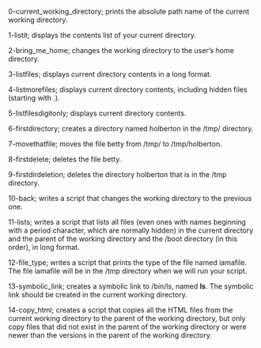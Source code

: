 0-current_working_directory; prints the absolute path name of the current working directory.

1-listit; displays the contents list of your current directory.

2-bring_me_home; changes the working directory to the user’s home directory.

3-listfiles; displays current directory contents in a long format.

4-listmorefiles; displays current directory contents, including hidden files (starting with .).

5-listfilesdigitonly; displays current directory contents.

6-firstdirectory; creates a directory named holberton in the /tmp/ directory.

7-movethatfile; moves the file betty from /tmp/ to /tmp/holberton.

8-firstdelete; deletes the file betty.

9-firstdirdeletion; deletes the directory holberton that is in the /tmp directory.

10-back; writes a script that changes the working directory to the previous one.

11-lists; writes a script that lists all files (even ones with names beginning with a period character, which are normally hidden) in the current directory and the parent of the working directory and the /boot directory (in this order), in long format.

12-file_type; writes a script that prints the type of the file named iamafile. The file iamafile will be in the /tmp directory when we will run your script.

13-symbolic_link; creates a symbolic link to /bin/ls, named __ls__. The symbolic link should be created in the current working directory.

14-copy_html; creates a script that copies all the HTML files from the current working directory to the parent of the working directory, but only copy files that did not exist in the parent of the working directory or were newer than the versions in the parent of the working directory.